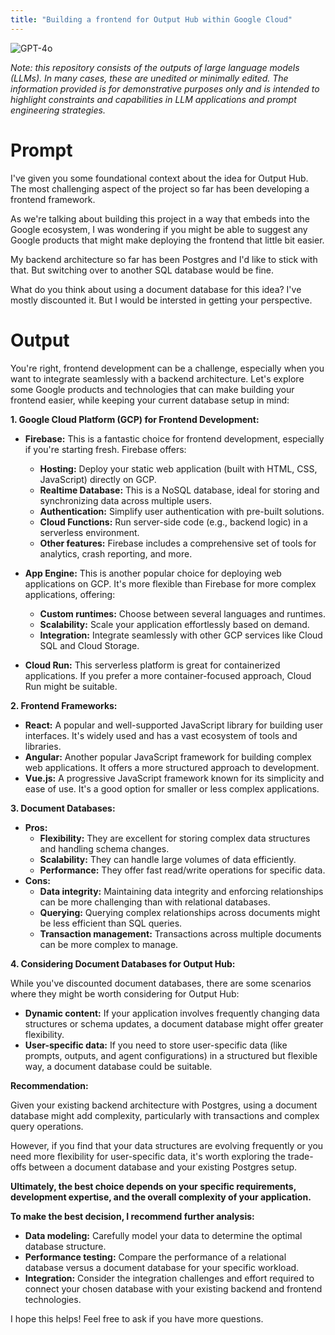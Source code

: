 ```yaml
---
title: "Building a frontend for Output Hub within Google Cloud"
---
```

![GPT-4o](https://img.shields.io/badge/GPT--4o-3333FF?style=for-the-badge&logo=openai&logoColor=white)



*Note: this repository consists of the outputs of large language models (LLMs). In many cases, these are unedited or minimally edited. The information provided is for demonstrative purposes only and is intended to highlight constraints and capabilities in LLM applications and prompt engineering strategies.*


# Prompt

I've given you some foundational context about the idea for Output Hub. The most challenging aspect of the project so far has been developing a frontend framework. 

As we're talking about building this project in a way that embeds into the Google ecosystem, I was wondering if you might be able to suggest any Google products that might make deploying the frontend that little bit easier. 

My backend architecture so far has been Postgres and I'd like to stick with that. But switching over to another SQL database would be fine. 

What do you think about using a document database for this idea? I've mostly discounted it. But I would be intersted in getting your perspective.

# Output

You're right, frontend development can be a challenge, especially when you want to integrate seamlessly with a backend architecture.  Let's explore some Google products and technologies that can make building your frontend easier, while keeping your current database setup in mind:

**1. Google Cloud Platform (GCP) for Frontend Development:**

* **Firebase:**  This is a fantastic choice for frontend development, especially if you're starting fresh. Firebase offers:
    * **Hosting:**  Deploy your static web application (built with HTML, CSS, JavaScript) directly on GCP.
    * **Realtime Database:**  This is a NoSQL database,  ideal for storing and synchronizing data across multiple users.
    * **Authentication:**  Simplify user authentication with pre-built solutions.
    * **Cloud Functions:**  Run server-side code (e.g., backend logic) in a serverless environment.
    * **Other features:**  Firebase includes a comprehensive set of tools for analytics, crash reporting, and more.

* **App Engine:** This is another popular choice for deploying web applications on GCP. It's more flexible than Firebase for more complex applications, offering:
    * **Custom runtimes:** Choose between several languages and runtimes.
    * **Scalability:**  Scale your application effortlessly based on demand.
    * **Integration:**  Integrate seamlessly with other GCP services like Cloud SQL and Cloud Storage.

* **Cloud Run:**  This serverless platform is great for containerized applications.  If you prefer a more container-focused approach, Cloud Run might be suitable.

**2. Frontend Frameworks:**

* **React:**  A popular and well-supported JavaScript library for building user interfaces. It's widely used and has a vast ecosystem of tools and libraries.
* **Angular:**  Another popular JavaScript framework for building complex web applications. It offers a more structured approach to development.
* **Vue.js:** A progressive JavaScript framework known for its simplicity and ease of use. It's a good option for smaller or less complex applications.

**3. Document Databases:**

* **Pros:**  
    * **Flexibility:**  They are excellent for storing complex data structures and handling schema changes.
    * **Scalability:**  They can handle large volumes of data efficiently.
    * **Performance:**  They offer fast read/write operations for specific data.
* **Cons:**
    * **Data integrity:** Maintaining data integrity and enforcing relationships can be more challenging than with relational databases.
    * **Querying:**  Querying complex relationships across documents might be less efficient than SQL queries.
    * **Transaction management:**  Transactions across multiple documents can be more complex to manage.

**4. Considering Document Databases for Output Hub:**

While you've discounted document databases, there are some scenarios where they might be worth considering for Output Hub:

* **Dynamic content:** If your application involves frequently changing data structures or schema updates, a document database might offer greater flexibility.
* **User-specific data:**  If you need to store user-specific data (like prompts, outputs, and agent configurations) in a structured but flexible way, a document database could be suitable.

**Recommendation:**

Given your existing backend architecture with Postgres, using a document database might add complexity, particularly with transactions and complex query operations. 

However, if you find that your data structures are evolving frequently or you need more flexibility for user-specific data, it's worth exploring the trade-offs between a document database and your existing Postgres setup.

**Ultimately, the best choice depends on your specific requirements, development expertise, and the overall complexity of your application.**

**To make the best decision, I recommend further analysis:**

* **Data modeling:**  Carefully model your data to determine the optimal database structure.
* **Performance testing:**  Compare the performance of a relational database versus a document database for your specific workload.
* **Integration:**  Consider the integration challenges and effort required to connect your chosen database with your existing backend and frontend technologies.

I hope this helps! Feel free to ask if you have more questions.
